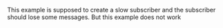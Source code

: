 This example is supposed to create a slow subscriber and the subscriber should lose some messages.
But this example does not work